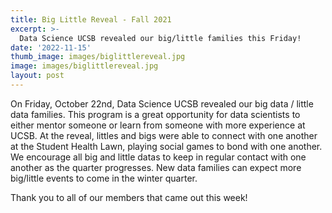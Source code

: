 ```yaml
---
title: Big Little Reveal - Fall 2021
excerpt: >-
  Data Science UCSB revealed our big/little families this Friday!
date: '2022-11-15'
thumb_image: images/biglittlereveal.jpg
image: images/biglittlereveal.jpg
layout: post
---
```


On Friday, October 22nd, Data Science UCSB revealed our big data / little data families. This program is a great opportunity for data scientists to either mentor someone or learn from someone with more experience at UCSB. At the reveal, littles and bigs were able to connect with one another at the Student Health Lawn, playing social games to bond with one another. We encourage all big and little datas to keep in regular contact with one another as the quarter progresses. New data families can expect more big/little events to come in the winter quarter. 

Thank you to all of our members that came out this week!
